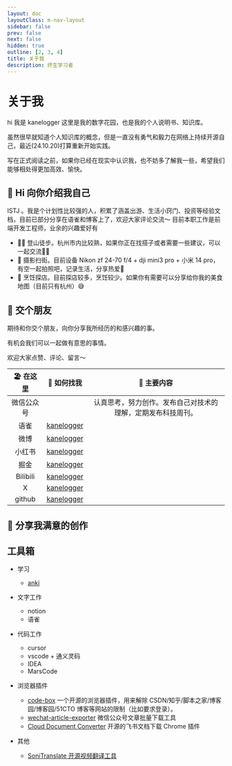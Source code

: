 ```yaml
---
layout: doc
layoutClass: m-nav-layout
sidebar: false
prev: false
next: false
hidden: true
outline: [2, 3, 4]
title: 关于我
description: 终生学习者
---
```


<style src="/.vitepress/theme/style.scss"></style>

<script setup>
import { NAV_DATA } from '/.vitepress/theme/utils/urls'
</script>

# 关于我
hi 我是 kanelogger 这里是我的数字花园，也是我的个人说明书、知识库。

虽然很早就知道个人知识库的概念，但是一直没有勇气和毅力在网络上持续开源自己，最近(24.10.20)打算重新开始实践。

写在正式阅读之前，如果你已经在现实中认识我，也不妨多了解我一些，希望我们能够相处得更加高效、愉快。

## 👋 Hi 向你介绍我自己

ISTJ 。我是个计划性比较强的人，积累了涵盖出游、生活小窍门、投资等经验文档，目前已部分分享在语雀和博客上了，欢迎大家评论交流～
目前本职工作是前端开发工程师，业余的兴趣爱好有
- 🧗🏻 登山徒步。杭州市内比较熟，如果你正在找搭子或者需要一些建议，可以一起交流🤙🏻
- 📸 摄影扫街。目前设备 Nikon zf 24-70 f/4 + dji mini3 pro + 小米 14 pro，有空一起拍照吧，记录生活，分享热爱💓
- 🍳 烹饪探店。目前探店较多，烹饪较少。如果你有需要可以分享给你我的美食地图（目前只有杭州）😅

## 🤝 交个朋友

期待和你交个朋友，向你分享我所经历的和感兴趣的事。

有机会我们可以一起做有意思的事情。

欢迎大家点赞、评论、留言～

| 🏖️ 在这里  |                                   📍 如何找我                                   |                         📝 主要内容                          |
| :--------: | :-----------------------------------------------------------------------------: | :----------------------------------------------------------: |
| 微信公众号 |                                                                                 | 认真思考，努力创作。发布自己对技术的理解，定期发布科技周刊。 |
|    语雀    |                   [kanelogger](https://www.yuque.com/huakang)                   |                                                              |
|    微博    |                  [kanelogger](https://weibo.com/u/2272877934)                   |                                                              |
|   小红书   | [kanelogger](https://www.xiaohongshu.com/user/profile/563f7147484fb61dedd8f784) |                                                              |
|    掘金    |              [kanelogger](https://juejin.cn/user/3650034333917031)              |                                                              |
|  Bilibili  |                 [kanelogger](https://space.bilibili.com/578904)                 |                                                              |
|     X      |                    [kanelogger](https://x.com/pieinthewind)                     |                                                              |
|   github   |                     [kanelogger](https://github.com/hk4114)                     |                                                              |

## 💎 分享我满意的创作

<UserWorksPage />

## 工具箱

<MNavLinks v-for="{title, items} in NAV_DATA" :title="title" :items="items"/>

- 学习
  - [anki](https://ankiweb.net/decks) 

- 文字工作

  - notion
  - 语雀

- 代码工作

  - cursor
  - vscode + 通义灵码
  - IDEA
  - MarsCode

- 浏览器插件
  - [code-box](https://github.com/027xiguapi/code-box) 一个开源的浏览器插件，用来解除 CSDN/知乎/脚本之家/博客园/博客园/51CTO 博客等网站的限制（比如要求登录）。
  - [wechat-article-exporter](https://github.com/jooooock/wechat-article-exporter) 微信公众号文章批量下载工具
  - [Cloud Document Converter](https://github.com/lujunji4113/cloud-document-converter) 开源的飞书文档下载 Chrome 插件

- 其他
  - [SoniTranslate 开源视频翻译工具](https://github.com/R3gm/SoniTranslate)
